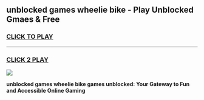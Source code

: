 
## unblocked games wheelie bike - Play Unblocked Gmaes & Free
<h3>
<a href="https://news.freeplayer.one?title=unblocked_games_wheelie_bike&ref=16F">CLICK TO PLAY</a></h3>
<hr>

<h3>
<a href="https://news.freeplayer.one?title=unblocked_games_wheelie_bike&ref=16F">CLICK 2 PLAY</a>
  
</h3>

<a href="https://news.freeplayer.one?title=unblocked_games_wheelie_bike&ref=16F/"><img src="https://clearcache.store/games.png"></a>


**unblocked games wheelie bike games unblocked: Your Gateway to Fun and Accessible Online Gaming**
